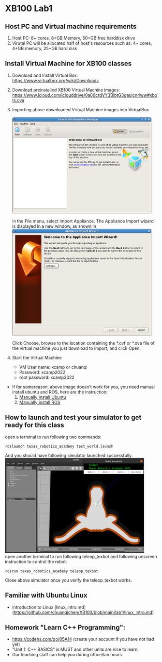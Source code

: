 # XB100 Lab1
## Host PC and Virtual machine requirements
1. Host PC: 8+ cores, 8+GB Memory, 50+GB free harddisk drive 
2. Virutal PC will be allocated half of host's resources such as: 4+ cores, 4+GB memory, 25+GB hard disk

## Install Virtual Machine for XB100 classes

1. Download and Install Virtual Box:  
https://www.virtualbox.org/wiki/Downloads

2. Download preinstalled XB100 Virtual Machine images:  
https://www.icloud.com/iclouddrive/0a06crdVY3BjbtG3geujcn4ww#xbots.ova

3. Importing above downloaded Virtual Machine images into VirtualBox   
   <br><img src="vbox-none-web.png" width=460><br>

   In the File menu, select Import Appliance. The Appliance Import wizard is displayed in a new window, as shown in
   <br><img src="vbox-import-appliance-web.png" width=460><br>

   Click Choose, browse to the location containing the *.ovf or *.ova file of the virtual machine you just download to import, and click Open.

4. Start the Virtual Machine   
   * VM User name: xcamp  or chuanqi
   * Password: xcamp2022
   * root password: xcamp2022

* If for somereason, above image doesn't work for you, you need manual install ubuntu and ROS, here are the instruction: 
  1. [Manually install Ubuntu](https://github.com/chuanqichen/XB100/blob/main/lab1/manual_steps_instructions/install_ubuntu20.04_virtual_box.md)
  2. [Manually install ROS](https://github.com/chuanqichen/XB100/blob/main/lab1/manual_steps_instructions/install_ros_step_by_step.md)

## How to launch and test your simulator to get ready for this class
open a terminal to run following two commands:
```
roslaunch texas_robotics_academy test_world.launch 
```
And you should have following simulator launched successfully. <br>
<img src="../lab5/test_world.PNG" width=460><br>
open another terminal to run following teleop_texbot and following onscreen instruction to control the robot:
```
rosrun texas_robotics_academy teleop_texbot
```
Close above simulator once you verify the teleop_texbot works. 

## Familiar with Ubuntu Linux 
* Introduction to Linux [linux_intro.md] (https://github.com/chuanqichen/XB100/blob/main/lab1/linux_intro.md) 

## Homework "Learn C++ Programming":
   *  https://codehs.com/go/05A14  (create your account if you have not had yet)
   * "Unit 1: C++ BASICS" is MUST and other units are nice to learn.  
   *  Our teaching staff can help you during office/lab hours.  
